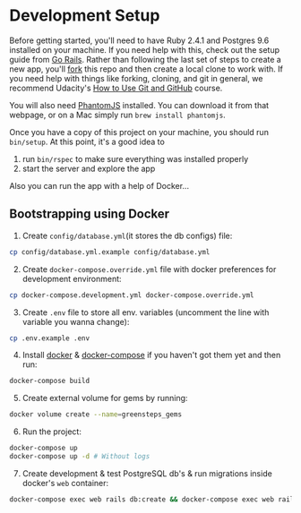 # Development Setup
Before getting started, you'll need to have Ruby 2.4.1 and Postgres 9.6
installed on your machine. If you need help with this, check out the setup guide
from [Go Rails](https://gorails.com/setup). Rather than following the last set
of steps to create a new app, you'll
[fork](https://help.github.com/articles/fork-a-repo/) this repo and then create
a local clone to work with. If you need help with things like forking, cloning,
and git in general, we recommend Udacity's [How to Use Git and
GitHub](https://www.udacity.com/course/how-to-use-git-and-github--ud775) course.

You will also need [PhantomJS](http://phantomjs.org/) installed. You can
download it from that webpage, or on a Mac simply run `brew install phantomjs`.

Once you have a copy of this project on your machine, you should run
`bin/setup`. At this point, it's a good idea to

1. run `bin/rspec` to make sure everything was installed properly
2. start the server and explore the app

Also you can run the app with a help of Docker...

## Bootstrapping using Docker
1) Create `config/database.yml`(it stores the db configs) file:

  ```bash
  cp config/database.yml.example config/database.yml
  ```

2) Create `docker-compose.override.yml` file with docker preferences for development environment:

  ```bash
  cp docker-compose.development.yml docker-compose.override.yml
  ```

3) Create `.env` file to store all env. variables (uncomment the line with variable you wanna change):

  ```bash
  cp .env.example .env
  ```

4) Install [docker](https://docs.docker.com/engine/installation/) & [docker-compose](https://docs.docker.com/compose/install/) if you haven't got them yet and then run:

  ```bash
  docker-compose build
  ```

5) Create external volume for gems by running:

  ```bash
  docker volume create --name=greensteps_gems
  ```

6) Run the project:

  ```bash
  docker-compose up
  docker-compose up -d # Without logs
  ```

7) Create development & test PostgreSQL db's & run migrations inside docker's `web` container:

  ```bash
  docker-compose exec web rails db:create && docker-compose exec web rails db:migrate
  ```
